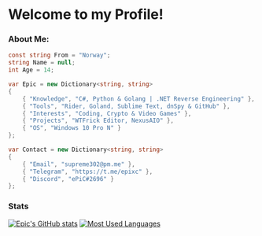 # Welcome to my Profile!
### About Me:
```csharp
const string From = "Norway";
string Name = null;
int Age = 14;

var Epic = new Dictionary<string, string>
{
    { "Knowledge", "C#, Python & Golang | .NET Reverse Engineering" },
    { "Tools", "Rider, Goland, Sublime Text, dnSpy & GitHub" },
    { "Interests", "Coding, Crypto & Video Games" },
    { "Projects", "WTFrick Editor, NexusAIO" },
    { "OS", "Windows 10 Pro N" }
};

var Contact = new Dictionary<string, string>
{
    { "Email", "supreme302@pm.me" },
    { "Telegram", "https://t.me/epixc" },
    { "Discord", "ePiC#2696" }
};
```
### Stats

[![Epic's GitHub stats](https://github-readme-stats.vercel.app/api?username=ePiC6969&theme=onedark)](https://github.com/epic6969/epic6969)
[![Most Used Languages](https://github-readme-stats.vercel.app/api/top-langs/?username=ePiC6969&layout=compact)](https://github.com/epic6969/epic6969)
